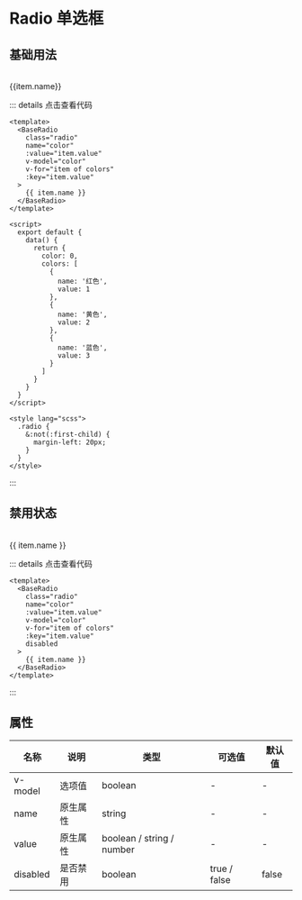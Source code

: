 # Radio 单选框

<script>
export default {
  data() {
    return {
      color: 1,
      color2: 1,
      colors: [{
        name:'红色',
        value: 1,
      },{
        name:'黄色',
        value: 2,
      },{
        name:'蓝色',
        value: 3,
      }]
    }
  }
}
</script>

<style lang="scss">
  .radio {
    &:not(:first-child) {
      margin-left: 20px;
    }
  }
</style>

## 基础用法

<br>

<div>
  <BaseRadio 
    class="radio" 
    name="color"
    :value="item.value" 
    v-model="color" 
    v-for="item of colors"
    :key="item.value"
  >{{item.name}}</BaseRadio>
</div>

::: details 点击查看代码

```vue
<template>
  <BaseRadio
    class="radio"
    name="color"
    :value="item.value"
    v-model="color"
    v-for="item of colors"
    :key="item.value"
  >
    {{ item.name }}
  </BaseRadio>
</template>

<script>
  export default {
    data() {
      return {
        color: 0,
        colors: [
          {
            name: '红色',
            value: 1
          },
          {
            name: '黄色',
            value: 2
          },
          {
            name: '蓝色',
            value: 3
          }
        ]
      }
    }
  }
</script>

<style lang="scss">
  .radio {
    &:not(:first-child) {
      margin-left: 20px;
    }
  }
</style>
```

:::

## 禁用状态

<br>

<div>
  <BaseRadio
    class="radio"
    name="color"
    :value="item.value"
    v-model="color2"
    v-for="item of colors"
    :key="item.value"
    disabled
  >
    {{ item.name }}
  </BaseRadio>
</div>

::: details 点击查看代码

```vue
<template>
  <BaseRadio
    class="radio"
    name="color"
    :value="item.value"
    v-model="color"
    v-for="item of colors"
    :key="item.value"
    disabled
  >
    {{ item.name }}
  </BaseRadio>
</template>
```

:::

## 属性

| 名称     | 说明     | 类型                      | 可选值       | 默认值 |
| -------- | -------- | ------------------------- | ------------ | ------ |
| v-model  | 选项值   | boolean                   | -            | -      |
| name     | 原生属性 | string                    | -            | -      |
| value    | 原生属性 | boolean / string / number | -            | -      |
| disabled | 是否禁用 | boolean                   | true / false | false  |

